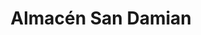 ---
title: "Almacén San Damian"
url: /chimbarongo/almacen-san-damian/
shop: tienda de variedades
---